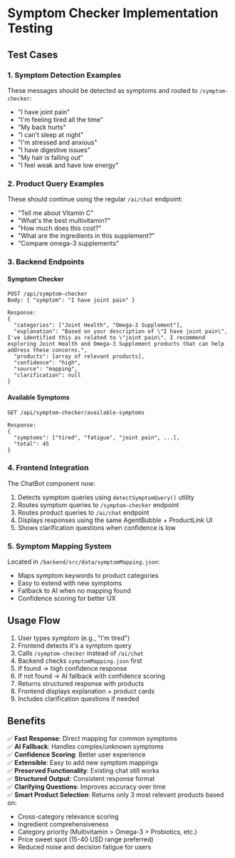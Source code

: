 # Symptom Checker Implementation Testing

## Test Cases

### 1. Symptom Detection Examples

These messages should be detected as symptoms and routed to `/symptom-checker`:

- "I have joint pain"
- "I'm feeling tired all the time"
- "My back hurts"
- "I can't sleep at night"
- "I'm stressed and anxious"
- "I have digestive issues"
- "My hair is falling out"
- "I feel weak and have low energy"

### 2. Product Query Examples

These should continue using the regular `/ai/chat` endpoint:

- "Tell me about Vitamin C"
- "What's the best multivitamin?"
- "How much does this cost?"
- "What are the ingredients in this supplement?"
- "Compare omega-3 supplements"

### 3. Backend Endpoints

#### Symptom Checker
```
POST /api/symptom-checker
Body: { "symptom": "I have joint pain" }

Response:
{
  "categories": ["Joint Health", "Omega-3 Supplement"],
  "explanation": "Based on your description of \"I have joint pain\", I've identified this as related to \"joint pain\". I recommend exploring Joint Health and Omega-3 Supplement products that can help address these concerns.",
  "products": [array of relevant products],
  "confidence": "high",
  "source": "mapping",
  "clarification": null
}
```

#### Available Symptoms
```
GET /api/symptom-checker/available-symptoms

Response:
{
  "symptoms": ["tired", "fatigue", "joint pain", ...],
  "total": 45
}
```

### 4. Frontend Integration

The ChatBot component now:
1. Detects symptom queries using `detectSymptomQuery()` utility
2. Routes symptom queries to `/symptom-checker` endpoint  
3. Routes product queries to `/ai/chat` endpoint
4. Displays responses using the same AgentBubble + ProductLink UI
5. Shows clarification questions when confidence is low

### 5. Symptom Mapping System

Located in `/backend/src/data/symptomMapping.json`:
- Maps symptom keywords to product categories
- Easy to extend with new symptoms
- Fallback to AI when no mapping found
- Confidence scoring for better UX

## Usage Flow

1. User types symptom (e.g., "I'm tired")
2. Frontend detects it's a symptom query
3. Calls `/symptom-checker` instead of `/ai/chat`
4. Backend checks `symptomMapping.json` first
5. If found → high confidence response
6. If not found → AI fallback with confidence scoring
7. Returns structured response with products
8. Frontend displays explanation + product cards
9. Includes clarification questions if needed

## Benefits

✅ **Fast Response**: Direct mapping for common symptoms  
✅ **AI Fallback**: Handles complex/unknown symptoms  
✅ **Confidence Scoring**: Better user experience  
✅ **Extensible**: Easy to add new symptom mappings  
✅ **Preserved Functionality**: Existing chat still works  
✅ **Structured Output**: Consistent response format  
✅ **Clarifying Questions**: Improves accuracy over time  
✅ **Smart Product Selection**: Returns only 3 most relevant products based on:
  - Cross-category relevance scoring
  - Ingredient comprehensiveness
  - Category priority (Multivitamin > Omega-3 > Probiotics, etc.)
  - Price sweet spot (15-40 USD range preferred)
  - Reduced noise and decision fatigue for users